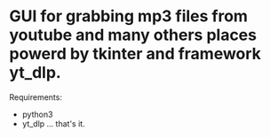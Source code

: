 # GUI for grabbing mp3 files from youtube and many others places powerd by tkinter and framework yt_dlp.

Requirements:
- python3
- yt_dlp ... that's it.




